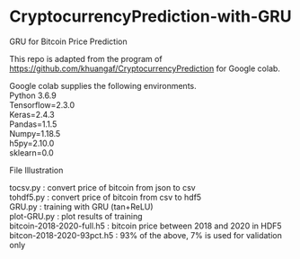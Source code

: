 # CryptocurrencyPrediction-with-GRU

GRU for Bitcoin Price Prediction 

This repo is adapted from the program of https://github.com/khuangaf/CryptocurrencyPrediction for Google colab. 

Google colab supplies the following environments.    
Python 3.6.9  
Tensorflow=2.3.0  
Keras=2.4.3  
Pandas=1.1.5  
Numpy=1.18.5  
h5py=2.10.0  
sklearn=0.0  

File Illustration  


tocsv.py : convert price of bitcoin from json to csv  
tohdf5.py : convert price of bitcoin from csv to hdf5  
GRU.py : training with GRU (tan+ReLU)  
plot-GRU.py : plot results of training   
bitcoin-2018-2020-full.h5 : bitcoin price between 2018 and 2020 in HDF5  
bitcon-2018-2020-93pct.h5 : 93% of the above, 7% is used for validation only  
